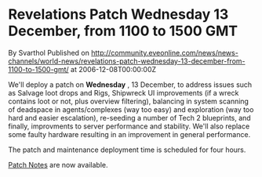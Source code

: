 # Revelations Patch Wednesday 13 December, from 1100 to 1500 GMT
By Svarthol
Published on http://community.eveonline.com/news/news-channels/world-news/revelations-patch-wednesday-13-december-from-1100-to-1500-gmt/ at 2006-12-08T00:00:00Z

We'll deploy a patch on **Wednesday** , 13 December, to address issues such as Salvage loot drops and Rigs, Shipwreck UI improvements (if a wreck contains loot or not, plus overview filtering), balancing in system scanning of deadspace in agents/complexes (way too easy) and exploration (way too hard and easier escalation), re-seeding a number of Tech 2 blueprints, and finally, improvments to server performance and stability. We'll also replace some faulty hardware resulting in an improvement in general performance.

The patch and maintenance deployment time is scheduled for four hours.

[Patch Notes](http://myeve.eve-online.com/updates/patchnotes.asp?patchlogID=103) are now available.

